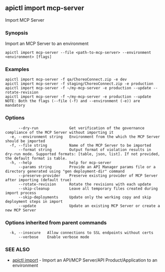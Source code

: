 ## apictl import mcp-server

Import MCP Server

### Synopsis

Import an MCP Server to an environment

```
apictl import mcp-server --file <path-to-mcp-server> --environment <environment> [flags]
```

### Examples

```
apictl import mcp-server -f qa/ChoreoConnect.zip -e dev
apictl import mcp-server -f staging/ChoreoConnect.zip -e production
apictl import mcp-server -f ~/my-mcp-server -e production --update --rotate-revision
apictl import mcp-server -f ~/my-mcp-server -e production --update
NOTE: Both the flags (--file (-f) and --environment (-e)) are mandatory
```

### Options

```
      --dry-run              Get verification of the governance compliance of the MCP Server without importing it
  -e, --environment string   Environment from the which the MCP Server should be imported
  -f, --file string          Name of the MCP Server to be imported
      --format string        Output format of violation results in dry-run mode. Supported formats: [table, json, list]. If not provided, the default format is table.
  -h, --help                 help for mcp-server
      --params string        Provide an API Manager params file or a directory generated using "gen deployment-dir" command
      --preserve-provider    Preserve existing provider of MCP Server after importing (default true)
      --rotate-revision      Rotate the revisions with each update
      --skip-cleanup         Leave all temporary files created during import process
      --skip-deployments     Update only the working copy and skip deployment steps in import
      --update               Update an existing MCP Server or create a new MCP Server
```

### Options inherited from parent commands

```
  -k, --insecure   Allow connections to SSL endpoints without certs
      --verbose    Enable verbose mode
```

### SEE ALSO

* [apictl import](apictl_import.md)	 - Import an API/MCP Server/API Product/Application to an environment

